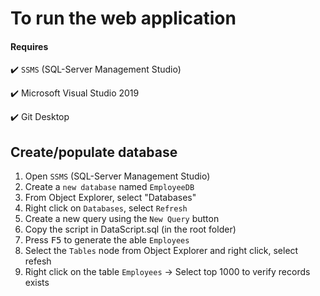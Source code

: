 # To run the web application

#### Requires

:heavy_check_mark: `SSMS` (SQL-Server Management Studio)

:heavy_check_mark: Microsoft Visual Studio 2019

:heavy_check_mark: Git Desktop


## Create/populate database

1. Open `SSMS` (SQL-Server Management Studio)
1. Create a `new database` named `EmployeeDB`
1. From Object Explorer, select "Databases"
1. Right click on `Databases`, select `Refresh`
1. Create a new query using the `New Query` button
1. Copy the script in DataScript.sql (in the root folder)
1. Press <kbd>F5</kbd> to generate the able `Employees`
1. Select the `Tables` node from  Object Explorer and right click, select refesh
1. Right click on the table `Employees` -> Select top 1000 to verify records exists